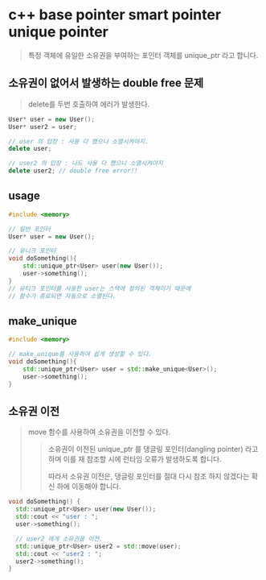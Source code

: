 # c++ base pointer smart pointer unique pointer

> 특정 객체에 유일한 소유권을 부여하는 포인터 객체를 unique_ptr 라고 합니다.

## 소유권이 없어서 발생하는 double free 문제

> delete를 두번 호출하여 에러가 발생한다.

```cpp
User* user = new User();
User* user2 = user;

// user 의 입장 : 사용 다 했으니 소멸시켜야지.
delete user;

// user2 의 입장 : 나도 사용 다 했으니 소멸시켜야지
delete user2; // double free error!!
```

## usage

```cpp
#include <memory>

// 일반 포인터
User* user = new User();

// 유니크 포인터
void doSomething(){
    std::unique_ptr<User> user(new User());
    user->something();
}
// 유티크 포인터를 사용한 user는 스택에 정의된 객체이기 때문에
// 함수가 종료되면 자동으로 소멸된다.
```

## make_unique

```cpp
#include <memory>

// make_unique를 사용하여 쉽게 생성할 수 있다.
void doSomething(){
    std::unique_ptr<User> user = std::make_unique<User>();
    user->something();
}
```

## 소유권 이전

> move 함수를 사용하여 소유권을 이전할 수 있다.
>
> > 소유권이 이전된 unique_ptr 를 댕글링 포인터(dangling pointer) 라고 하며 이를 재 참조할 시에 런타임 오류가 발생하도록 합니다.
> >
> > 따라서 소유권 이전은, 댕글링 포인터를 절대 다시 참조 하지 않겠다는 확신 하에 이동해야 합니다.

```cpp
void doSomething() {
  std::unique_ptr<User> user(new User());
  std::cout << "user : ";
  user->something();

  // user2 에게 소유권을 이전.
  std::unique_ptr<User> user2 = std::move(user);
  std::cout << "user2 : ";
  user2->something();
}
```
